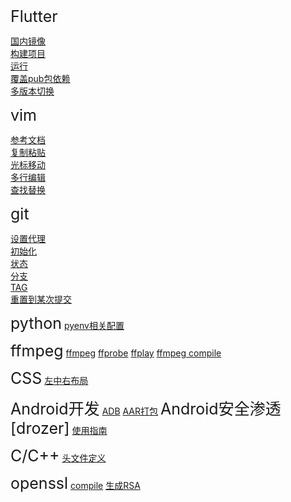 
<font style="font-size:25px">Flutter</font>

[国内镜像](./flutter/国内镜像/README.md)  
[构建项目](./flutter/构建项目/README.md)  
[运行](./flutter/运行/README.md)  
[覆盖pub包依赖](./flutter/覆盖pub包依赖/README.md)  
[多版本切换](./flutter/多版本切换/README.md)  

<font style="font-size:25px">vim</font>

[参考文档](https://blog.csdn.net/weixin_37657720/article/details/80645991)  
[复制粘贴](./vim/复制粘贴/README.md)  
[光标移动](./vim/光标移动/README.md)  
[多行编辑](./vim/多行编辑/README.md)  
[查找替换](./vim/查找替换/README.md)  

<font style="font-size:25px">git</font>

[设置代理](./git/proxy/README.md)  
[初始化](./git/init/README.md)  
[状态](./git/status/README.md)  
[分支](./git/branch/README.md)  
[TAG](./git/tag/README.md)  
[重置到某次提交](./git/reset/README.md)

<font style="font-size:25px">python</font>
[pyenv相关配置](./python/pyenv/README.md)

<font style="font-size:25px">ffmpeg</font>
[ffmpeg](./ffmpeg/ffmpeg/README.md)
[ffprobe](./ffmpeg/ffmpeg/README.md)
[ffplay](./ffmpeg/ffmpeg/README.md)
[ffmpeg compile](./ffmpeg/compile/README.md)

<font style="font-size:25px">CSS</font>
[左中右布局](./css/left-middle-right/READED.md)

<font style="font-size:25px">Android开发</font>
[ADB](./android/adb/README.md)
[AAR打包](./android/aar%E6%89%93%E5%8C%85%E8%84%9A%E6%9C%AC/README.md)
<font style="font-size:25px">Android安全渗透[drozer]</font>
[使用指南](./drozer/README.md)

<font style="font-size:25px">C/C++</font>
[头文件定义](/c/c%2B%2B/%E5%A4%B4%E6%96%87%E4%BB%B6%E5%AE%9A%E4%B9%89.md)

<font style="font-size:25px">openssl</font>
[compile](/openssl/compile/README.md)
[生成RSA](/openssl/generate/rsa/README.md)
